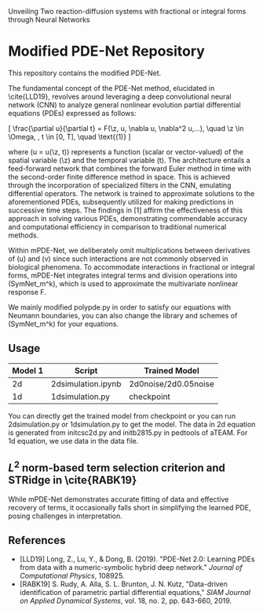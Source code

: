 
Unveiling Two reaction-diffusion systems with fractional or integral forms through Neural Networks

# Modified PDE-Net Repository

This repository contains the modified PDE-Net.

The fundamental concept of the PDE-Net method, elucidated in \cite{LLD19}, revolves around leveraging a deep convolutional neural network (CNN) to analyze general nonlinear evolution partial differential equations (PDEs) expressed as follows:

\[
\frac{\partial u}{\partial t} = F(\z, u, \nabla u, \nabla^2 u,...), \quad \z \in \Omega, \, t \in [0, T], \quad \text{(1)}
\]

where \(u = u(\z, t)\) represents a function (scalar or vector-valued) of the spatial variable \(\z\) and the temporal variable \(t\). The architecture entails a feed-forward network that combines the forward Euler method in time with the second-order finite difference method in space. This is achieved through the incorporation of specialized filters in the CNN, emulating differential operators. The network is trained to approximate solutions to the aforementioned PDEs, subsequently utilized for making predictions in successive time steps. The findings in [1] affirm the effectiveness of this approach in solving various PDEs, demonstrating commendable accuracy and computational efficiency in comparison to traditional numerical methods.

Within mPDE-Net, we deliberately omit multiplications between derivatives of \(u\) and \(v\) since such interactions are not commonly observed in biological phenomena. To accommodate interactions in fractional or integral forms, mPDE-Net integrates integral terms and division operations into \(SymNet_m^k\), which is used to approximate the multivariate nonlinear response F.

We mainly modified polypde.py in order to satisfy our equations with Neumann boundaries, you can also change the library and schemes of \(SymNet_m^k\) for your equations. 

## Usage
| Model 1 | Script | Trained Model |
|----------|----------|----------|
| 2d | 2dsimulation.ipynb | 2d0noise/2d0.05noise|
| 1d | 1dsimulation.py | checkpoint |

You can directly get the trained model from checkpoint or you can run 2dsimulation.py or 1dsimulation.py to get the model. The data in 2d equation is generated from initcsc2d.py and initb2815.py in pedtools of aTEAM. For 1d equation, we use data in the data file.

## $L^2$ norm-based term selection criterion and STRidge in \cite{RABK19}
While mPDE-Net demonstrates accurate fitting of data and effective recovery of terms, it occasionally falls short in simplifying the learned PDE, posing challenges in interpretation.
## References

- [LLD19] Long, Z., Lu, Y., & Dong, B. (2019). "PDE-Net 2.0: Learning PDEs from data with a numeric-symbolic hybrid deep network." *Journal of Computational Physics*, 108925.
- [RABK19] S. Rudy, A. Alla, S. L. Brunton, J. N. Kutz, "Data-driven identification of parametric partial differential equations," *SIAM Journal on Applied Dynamical Systems*, vol. 18, no. 2, pp. 643-660, 2019. 
